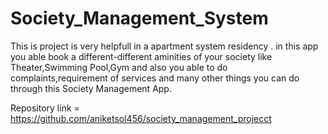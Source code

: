 # Society_Management_System

This is project is very helpfull in a apartment system residency . in this app you able book a different-different aminities of your society like Theater,Swimming Pool,Gym and also you able to do complaints,requirement of services and many other things you can do through this Society Management App.

Repository link = https://github.com/aniketsol456/society_management_projecct
